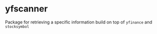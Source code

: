 # yfscanner
Package for retrieving a specific information build on top of `yfinance` and `stocksymbol`
